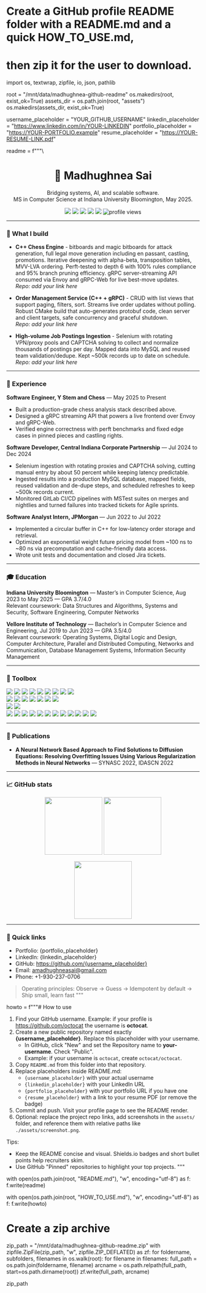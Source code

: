 # Create a GitHub profile README folder with a README.md and a quick HOW_TO_USE.md,
# then zip it for the user to download.

import os, textwrap, zipfile, io, json, pathlib

root = "/mnt/data/madhughnea-github-readme"
os.makedirs(root, exist_ok=True)
assets_dir = os.path.join(root, "assets")
os.makedirs(assets_dir, exist_ok=True)

username_placeholder = "YOUR_GITHUB_USERNAME"
linkedin_placeholder = "https://www.linkedin.com/in/YOUR-LINKEDIN"
portfolio_placeholder = "https://YOUR-PORTFOLIO.example"
resume_placeholder = "https://YOUR-RESUME-LINK.pdf"

readme = f"""\
<!--
Profile README for Madhughnea Sai
Create a public repo named {username_placeholder}/{username_placeholder}. The README.md at the repo root
is rendered on your GitHub profile.
-->
<h1 align="center">🌟 Madhughnea Sai</h1>
<p align="center">
  Bridging systems, AI, and scalable software. <br/>
  MS in Computer Science at Indiana University Bloomington, May 2025.
</p>

<p align="center">
  <a href="mailto:amadhughneasai@gmail.com"><img src="https://img.shields.io/badge/Email-amadhughneasai%40gmail.com-red"/></a>
  <a href="{linkedin_placeholder}"><img src="https://img.shields.io/badge/LinkedIn-Connect-blue?logo=linkedin"/></a>
  <a href="https://github.com/{username_placeholder}"><img src="https://img.shields.io/badge/GitHub-{username_placeholder}-black?logo=github"/></a>
  <a href="{portfolio_placeholder}"><img src="https://img.shields.io/badge/Portfolio-visit-success"/></a>
  <a href="{resume_placeholder}"><img src="https://img.shields.io/badge/Resume-PDF-informational"/></a>
  <img src="https://komarev.com/ghpvc/?username={username_placeholder}&color=grey" alt="profile views"/>
</p>

---

### 🔭 What I build

- **C++ Chess Engine** - bitboards and magic bitboards for attack generation, full legal move generation including en passant, castling, promotions. Iterative deepening with alpha-beta, transposition tables, MVV-LVA ordering. Perft-tested to depth 6 with 100% rules compliance and 95% branch pruning efficiency. gRPC server-streaming API consumed via Envoy and gRPC-Web for live best-move updates.  
  _Repo: add your link here_

- **Order Management Service (C++ + gRPC)** - CRUD with list views that support paging, filters, sort. Streams live order updates without polling. Robust CMake build that auto-generates protobuf code, clean server and client targets, safe concurrency and graceful shutdown.  
  _Repo: add your link here_

- **High-volume Job Postings Ingestion** - Selenium with rotating VPN/proxy pools and CAPTCHA solving to collect and normalize thousands of postings per day. Mapped data into MySQL and reused team validation/dedupe. Kept ~500k records up to date on schedule.  
  _Repo: add your link here_

---

### 💼 Experience

**Software Engineer, Y Stem and Chess** — May 2025 to Present  
- Built a production-grade chess analysis stack described above.  
- Designed a gRPC streaming API that powers a live frontend over Envoy and gRPC-Web.  
- Verified engine correctness with perft benchmarks and fixed edge cases in pinned pieces and castling rights.

**Software Developer, Central Indiana Corporate Partnership** — Jul 2024 to Dec 2024  
- Selenium ingestion with rotating proxies and CAPTCHA solving, cutting manual entry by about 50 percent while keeping latency predictable.  
- Ingested results into a production MySQL database, mapped fields, reused validation and de-dupe steps, and scheduled refreshes to keep ~500k records current.  
- Monitored GitLab CI/CD pipelines with MSTest suites on merges and nightlies and turned failures into tracked tickets for Agile sprints.

**Software Analyst Intern, JPMorgan** — Jun 2022 to Jul 2022  
- Implemented a circular buffer in C++ for low-latency order storage and retrieval.  
- Optimized an exponential weight future pricing model from ~100 ns to ~80 ns via precomputation and cache-friendly data access.  
- Wrote unit tests and documentation and closed Jira tickets.

---

### 🎓 Education

**Indiana University Bloomington** — Master’s in Computer Science, Aug 2023 to May 2025 — GPA 3.7/4.0  
Relevant coursework: Data Structures and Algorithms, Systems and Security, Software Engineering, Computer Networks

**Vellore Institute of Technology** — Bachelor’s in Computer Science and Engineering, Jul 2019 to Jun 2023 — GPA 3.5/4.0  
Relevant coursework: Operating Systems, Digital Logic and Design, Computer Architecture, Parallel and Distributed Computing, Networks and Communication, Database Management Systems, Information Security Management

---

### 🧰 Toolbox

<p>
  <!-- Languages -->
  <img src="https://img.shields.io/badge/C%2B%2B-00599C?logo=c%2B%2B&logoColor=white" />
  <img src="https://img.shields.io/badge/C-283593?logo=c&logoColor=white" />
  <img src="https://img.shields.io/badge/Java-007396?logo=java&logoColor=white" />
  <img src="https://img.shields.io/badge/Python-3776AB?logo=python&logoColor=white" />
  <img src="https://img.shields.io/badge/JavaScript-F7DF1E?logo=javascript&logoColor=black" />
  <img src="https://img.shields.io/badge/HTML5-E34F26?logo=html5&logoColor=white" />
  <img src="https://img.shields.io/badge/CSS3-1572B6?logo=css3&logoColor=white" />
  <img src="https://img.shields.io/badge/R-276DC3?logo=r&logoColor=white" />
  <img src="https://img.shields.io/badge/Bash-4EAA25?logo=gnubash&logoColor=white" />
  <br/>
  <!-- Frameworks -->
  <img src="https://img.shields.io/badge/gRPC-000000?logo=grpc&logoColor=white" />
  <img src="https://img.shields.io/badge/React-20232a?logo=react&logoColor=61DAFB" />
  <img src="https://img.shields.io/badge/Angular-DD0031?logo=angular&logoColor=white" />
  <img src="https://img.shields.io/badge/Spring-6DB33F?logo=spring&logoColor=white" />
  <img src="https://img.shields.io/badge/Node.js-339933?logo=node.js&logoColor=white" />
  <img src="https://img.shields.io/badge/Express-000000?logo=express&logoColor=white" />
  <img src="https://img.shields.io/badge/Raylib-000000?logo=raylib&logoColor=white" />
  <br/>
  <!-- Databases -->
  <img src="https://img.shields.io/badge/MySQL-4479A1?logo=mysql&logoColor=white" />
  <img src="https://img.shields.io/badge/PostgreSQL-4169E1?logo=postgresql&logoColor=white" />
  <br/>
  <!-- DevOps and Tools -->
  <img src="https://img.shields.io/badge/AWS-232F3E?logo=amazon-aws&logoColor=white" />
  <img src="https://img.shields.io/badge/Docker-2496ED?logo=docker&logoColor=white" />
  <img src="https://img.shields.io/badge/Kubernetes-326CE5?logo=kubernetes&logoColor=white" />
  <img src="https://img.shields.io/badge/Git-F05032?logo=git&logoColor=white" />
  <img src="https://img.shields.io/badge/GitLab-FC6D26?logo=gitlab&logoColor=white" />
  <img src="https://img.shields.io/badge/CMake-064F8C?logo=cmake&logoColor=white" />
  <img src="https://img.shields.io/badge/gTest-4A9EA1?logo=googletest&logoColor=white" />
  <img src="https://img.shields.io/badge/pytest-0A9EDC?logo=pytest&logoColor=white" />
  <img src="https://img.shields.io/badge/Postman-FF6C37?logo=postman&logoColor=white" />
  <img src="https://img.shields.io/badge/Jira-0052CC?logo=jira&logoColor=white" />
  <img src="https://img.shields.io/badge/VS%20Code-007ACC?logo=visual-studio-code&logoColor=white" />
  <img src="https://img.shields.io/badge/Agile-3DDC84?logo=pinboard&logoColor=white" />
</p>

---

### 🧪 Publications

- **A Neural Network Based Approach to Find Solutions to Diffusion Equations: Resolving Overfitting Issues Using Various Regularization Methods in Neural Networks** — SYNASC 2022, IDASCN 2022

---

### 📈 GitHub stats

<p align="center">
  <img src="https://github-readme-stats.vercel.app/api?username={username_placeholder}&show_icons=true" height="150"/>
  <img src="https://github-readme-streak-stats.herokuapp.com/?user={username_placeholder}" height="150"/>
</p>
<p align="center">
  <img src="https://github-readme-stats.vercel.app/api/top-langs/?username={username_placeholder}&layout=compact" height="150"/>
</p>

---

### 🔗 Quick links
- Portfolio: {portfolio_placeholder}
- LinkedIn: {linkedin_placeholder}
- GitHub: https://github.com/{username_placeholder}
- Email: amadhughneasai@gmail.com
- Phone: +1-930-237-0706

> Operating principles: Observe → Guess → Idempotent by default → Ship small, learn fast
"""

howto = f"""# How to use

1) Find your GitHub username. Example: if your profile is https://github.com/octocat the username is **octocat**.
2) Create a new public repository named exactly **{username_placeholder}**. Replace this placeholder with your username.
   - In GitHub, click "New" and set the Repository name to **your-username**. Check "Public".
   - Example: if your username is `octocat`, create `octocat/octocat`.
3) Copy `README.md` from this folder into that repository.
4) Replace placeholders inside README.md:
   - `{username_placeholder}` with your actual username
   - `{linkedin_placeholder}` with your LinkedIn URL
   - `{portfolio_placeholder}` with your portfolio URL if you have one
   - `{resume_placeholder}` with a link to your resume PDF (or remove the badge)
5) Commit and push. Visit your profile page to see the README render.
6) Optional: replace the project repo links, add screenshots in the `assets/` folder, and reference them with relative paths like `./assets/screenshot.png`.

Tips:
- Keep the README concise and visual. Shields.io badges and short bullet points help recruiters skim.
- Use GitHub "Pinned" repositories to highlight your top projects.
"""

with open(os.path.join(root, "README.md"), "w", encoding="utf-8") as f:
    f.write(readme)

with open(os.path.join(root, "HOW_TO_USE.md"), "w", encoding="utf-8") as f:
    f.write(howto)

# Create a zip archive
zip_path = "/mnt/data/madhughnea-github-readme.zip"
with zipfile.ZipFile(zip_path, "w", zipfile.ZIP_DEFLATED) as zf:
    for foldername, subfolders, filenames in os.walk(root):
        for filename in filenames:
            full_path = os.path.join(foldername, filename)
            arcname = os.path.relpath(full_path, start=os.path.dirname(root))
            zf.write(full_path, arcname)

zip_path
